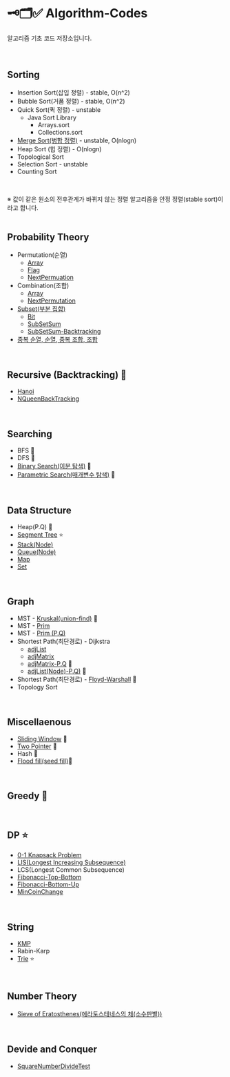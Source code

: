 # 🗝️🗂️✅ Algorithm-Codes
알고리즘 기초 코드 저장소입니다.
</br>
</br>
</br>

## Sorting
* Insertion Sort(삽입 정렬) - stable, O(n^2)
* Bubble Sort(거품 정렬) - stable, O(n^2)
* Quick Sort(퀵 정렬) - unstable
  * Java Sort Library
    * Arrays.sort
    * Collections.sort
* [Merge Sort(병합 정렬)](/Codes/mergeSort.md) - unstable, O(nlogn)
* Heap Sort (힙 정렬) - O(nlogn)
* Topological Sort
* Selection Sort - unstable
* Counting Sort
</br>

※ 값이 같은 원소의 전후관계가 바뀌지 않는 정렬 알고리즘을 안정 정렬(stable sort)이라고 합니다.
</br>
</br>

## Probability Theory
* Permutation(순열)
  * [Array](Codes/perm.java)
  * [Flag](Codes/permuation_flag.java)
  * [NextPermuation](Codes/permuNP.java) 
* Combination(조합)
   * [Array](Codes/combi.java)  
   * [NextPermutation](Codes/combiNP.java) 
* [Subset(부분 집합)](Codes/subSet.java)
   * [Bit](Codes/subSet_bit.java)
   * [SubSetSum](Codes/subSetSum.java)
   * [SubSetSum-Backtracking](Codes/subSetSum_back.java) 
* [중복 순열, 순열, 중복 조합, 조합](Codes/diceTest.java)
</br>

## Recursive (Backtracking) 🌟
* [Hanoi](Codes/hanoi.java)
* [NQueenBackTracking](Codes/nqueenback.java)
</br>

## Searching
* BFS 🌟
* DFS 🌟
* [Binary Search(이분 탐색)](Codes/binarysearch.java) 🌟
* [Parametric Search(매개변수 탐색)](Codes/parametricSearch.md) 🌟
</br>

## Data Structure
* Heap(P.Q) 🌟
* [Segment Tree](Codes/segmentTree.java) ⭐
* [Stack(Node)](Codes/stack.java)
* [Queue(Node)](Codes/queue.java)
* [Map](Codes/map.md)
* [Set](Codes/set.md)
</br>

## Graph
* MST - [Kruskal(union-find)](Codes/kruskal.java) 🌟
* MST - [Prim](Codes/prim.java)
* MST - [Prim (P.Q)](Codes/prim_pq.java)
* Shortest Path(최단경로) - Dijkstra 
   * [adjList](Codes/dijkstra_adjList.java) 
   * [adjMatrix](Codes/dijkstra_adjMatrix.java)
   * [adjMatrix-P.Q](Codes/dijkstra_pq.java) 🌟
   * [adjList(Node)-P.Q)](Codes/dijkstra_node_pq.java) 🌟
* Shortest Path(최단경로) - [Floyd-Warshall](Codes/floyd.java) 🌟
* Topology Sort
</br>

## Miscellaenous
* [Sliding Window](Codes/slidingWindow.md) 🌟
* [Two Pointer](Codes/twoPointer.md) 🌟
* Hash 🌟
* [Flood fill(seed fill)](Codes/floodFill.md)🌟
</br>

## Greedy 🌟
</br>

## DP ⭐
* [0-1 Knapsack Problem](Codes/zerooneknapsack.java)
* [LIS(Longest Increasing Subsequence)](Codes/lis.java)
* LCS(Longest Common Subsequence)
* [Fibonacci-Top-Bottom](Codes/fibonacci.java)
* [Fibonacci-Bottom-Up](Codes/fibonacci2.java)
* [MinCoinChange](Codes/minCoinChange.java)
</br>

## String
* [KMP](Codes/kmp.java)
* Rabin-Karp
* [Trie](Codes/trie.md) ⭐
</br>

## Number Theory
* [Sieve of Eratosthenes(에라토스테네스의 체(소수판별))](Codes/Eratosthenes.java)
</br>

## Devide and Conquer
* [SquareNumberDivideTest](Codes/divideTest.java)
